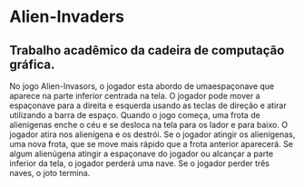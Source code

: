 # Alien-Invaders
## Trabalho acadêmico da cadeira de computação gráfica.

No jogo Alien-Invasors, o jogador esta abordo de umaespaçonave que aparece na parte inferior centrada na tela. O jogador pode mover a espaçonave para a direita e esquerda usando as teclas de direção e atirar utilizando a barra de espaço. Quando o jogo começa, uma frota de alienígenas enche o céu e se desloca na tela para os lador e para baixo. O jogador atira nos alienígena e os destrói. Se o jogador atingir os alienígenas, uma nova frota, que se move mais rápido que a frota anterior aparecerá. Se algum alienúgena atingir a espaçonave do jogador ou alcançar a parte inferior da tela, o jogador perderá uma nave. Se o jogador perder três naves, o joto termina.
